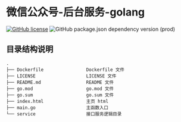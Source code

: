 # 微信公众号-后台服务-golang
[![GitHub license](https://img.shields.io/github/license/WeixinCloud/wxcloudrun-express)](https://github.com/WeixinCloud/wxcloudrun-express)
![GitHub package.json dependency version (prod)](https://img.shields.io/badge/golang-1.17.1-green)

## 目录结构说明
~~~
.
├── Dockerfile                Dockerfile 文件
├── LICENSE                   LICENSE 文件
├── README.md                 README 文件
├── go.mod                    go.mod 文件
├── go.sum                    go.sum 文件
├── index.html                主页 html 
├── main.go                   主函数入口
└── service                   接口服务逻辑目录
~~~
